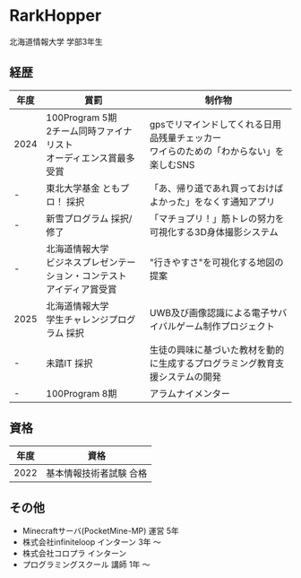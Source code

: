 # RarkHopper
北海道情報大学 学部3年生  


## 経歴
| 年度 | 賞罰 | 制作物 |
| --- | --- | --- |
| 2024 | 100Program 5期 <br> 2チーム同時ファイナリスト<br> オーディエンス賞最多受賞 | gpsでリマインドしてくれる日用品残量チェッカー <br> ワイらのための「わからない」を楽しむSNS |
| - | 東北大学基金 ともプロ！ 採択 | 「あ、帰り道であれ買っておけばよかった」をなくす通知アプリ |
| - | 新雪プログラム 採択/修了 | 「マチョプリ！」筋トレの努力を可視化する3D身体撮影システム |
| - | 北海道情報大学 <br> ビジネスプレゼンテーション・コンテスト <br> アイディア賞受賞 | "行きやすさ"を可視化する地図の提案 |
| 2025 | 北海道情報大学 <br> 学生チャレンジプログラム 採択 | UWB及び画像認識による電子サバイバルゲーム制作プロジェクト | 
| - | 未踏IT 採択 | 生徒の興味に基づいた教材を動的に生成するプログラミング教育支援システムの開発 | 
| - | 100Program 8期 | アラムナイメンター | 
## 資格
| 年度 | 資格 |
| --- | --- |
| 2022 | 基本情報技術者試験 合格 |

##  その他
* Minecraftサーバ(PocketMine-MP) 運営 5年
* 株式会社infiniteloop インターン 3年 ～
* 株式会社コロプラ インターン
* プログラミングスクール 講師 1年 ～

